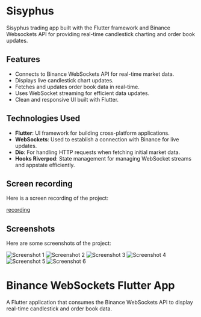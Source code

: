 # Sisyphus

Sisyphus trading  app built with the Flutter framework and Binance Websockets API for providing real-time candlestick charting and order book updates.


## Features
- Connects to Binance WebSockets API for real-time market data.
- Displays live candlestick chart updates.
- Fetches and updates order book data in real-time.
- Uses WebSocket streaming for efficient data updates.
- Clean and responsive UI built with Flutter.




## Technologies Used
- **Flutter**: UI framework for building cross-platform applications.
- **WebSockets**: Used to establish a connection with Binance for live updates.
- **Dio**: For handling HTTP requests when fetching initial market data.
- **Hooks Riverpod**: State management for managing WebSocket streams and appstate efficiently.



## Screen recording
Here is a screen recording of the project:

[recording](https://github.com/WojuadeAA/sisyphus/blob/main/screenshots/recording.gif?raw=true)


## Screenshots
Here are some screenshots of the project:


![Screenshot 1](./screenshots/charts_screenshot.png)
![Screenshot 2](./screenshots/order_book_screenshot.png)
![Screenshot 3](./screenshots/recent_trades_screenshot.png)
![Screenshot 4](./screenshots/bottom_sheet_screenshot.png)
![Screenshot 5](./screenshots/light_theme_screenshot.png)
![Screenshot 6](./screenshots/menu_options_screenshot.png)






# Binance WebSockets Flutter App

A Flutter application that consumes the Binance WebSockets API to display real-time candlestick and order book data.



